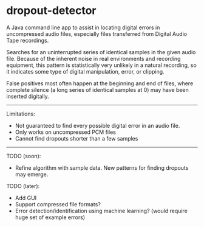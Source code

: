 dropout-detector
================

A Java command line app to assist in locating digital errors in uncompressed audio files, especially files transferred from Digital Audio Tape recordings. 

Searches for an uninterrupted series of identical samples in the given audio file.  Because of the inherent noise in real environments and recording equipment, this pattern is statistically very unlikely in a natural recording, so it indicates some type of digital manipulation, error, or clipping.  

False positives most often happen at the beginning and end of files, where complete silence (a long series of identical samples at 0) may have been inserted digitally.

-------------------

Limitations:
* Not guaranteed to find every possible digital error in an audio file.
* Only works on uncompressed PCM files
* Cannot find dropouts shorter than a few samples


-------------------

TODO (soon):
* Refine algorithm with sample data.  New patterns for finding dropouts may emerge.

TODO (later):
* Add GUI
* Support compressed file formats?
* Error detection/identification using machine learning? (would require huge set of example errors)
